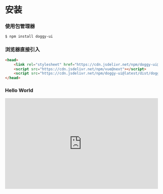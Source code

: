 # 安装

### 使用包管理器
```shell
$ npm install doggy-ui
```

### 浏览器直接引入
```html
<head>
	<link rel="stylesheet" href="https://cdn.jsdelivr.net/npm/doggy-ui@latest/dist/style.css" />
	<script src="https://cdn.jsdelivr.net/npm/vue@next"></script>
	<script src="https://cdn.jsdelivr.net/npm/doggy-ui@latest/dist/doggy-ui.umd.min.js"></script>
</head>
```

### Hello World
<iframe height="300" style="width: 100%;" scrolling="no" title="Hello World" src="https://codepen.io/Doggy068/embed/NWyYBJq?default-tab=html%2Cresult&theme-id=dark" frameborder="no" loading="lazy" allowtransparency="true" allowfullscreen="true">
  See the Pen <a href="https://codepen.io/Doggy068/pen/NWyYBJq">
  Hello World</a> by Doggy (<a href="https://codepen.io/Doggy068">@Doggy068</a>)
  on <a href="https://codepen.io">CodePen</a>.
</iframe>
